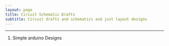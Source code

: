 ```yaml
---
layout: page
title: Circuit Schematic Drafts
subtitle: Circuit drafts and schematics and just layout designs
---
```



-----------

1. Simple arduino Designs 
